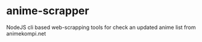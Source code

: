 # anime-scrapper
NodeJS cli based web-scrapping tools for check an updated anime list from animekompi.net
